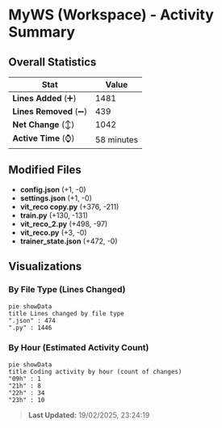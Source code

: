 # MyWS (Workspace) - Activity Summary 

## Overall Statistics

| Stat                   | Value                                                             |
| ---------------------- | ----------------------------------------------------------------- |
| **Lines Added** (➕)   | 1481                                          |
| **Lines Removed** (➖) | 439                                        |
| **Net Change** (↕)    | 1042                |
| **Active Time** (⌚)   | 58 minutes |


## Modified Files
- **config.json** (+1, -0)
- **settings.json** (+1, -0)
- **vit_reco copy.py** (+376, -211)
- **train.py** (+130, -131)
- **vit_reco_2.py** (+498, -97)
- **vit_reco.py** (+3, -0)
- **trainer_state.json** (+472, -0)

## Visualizations

### By File Type (Lines Changed)

```mermaid
pie showData
title Lines changed by file type
".json" : 474
".py" : 1446
```

### By Hour (Estimated Activity Count)

```mermaid
pie showData
title Coding activity by hour (count of changes)
"09h" : 1
"21h" : 8
"22h" : 34
"23h" : 10
```


> **Last Updated:** 19/02/2025, 23:24:19